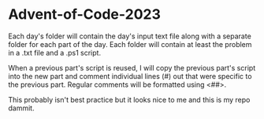 # Advent-of-Code-2023

Each day's folder will contain the day's input text file along with a separate folder for each part of the day. Each folder will contain at least
the problem in a .txt file and a .ps1 script.

When a previous part's script is reused, I will copy the previous part's script into the new part and comment individual lines (#) out that were
specific to the previous part. Regular comments will be formatted using <##>.

This probably isn't best practice but it looks nice to me and this is my repo dammit.
